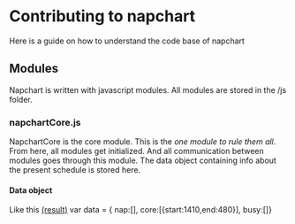# Contributing to napchart

Here is a guide on how to understand the code base of napchart

## Modules

Napchart is written with javascript modules. All modules are stored in the /js folder.

### napchartCore.js

NapchartCore is the core module. This is the _one module to rule them all_. From here, all modules get initialized. And all communication between modules goes through this module.
The data object containing info about the present schedule is stored here.

#### Data object

Like this [(result)](http://napchart.com/0nd11)
var data = {
nap:[],
core:[{start:1410,end:480}],
busy:[]}

